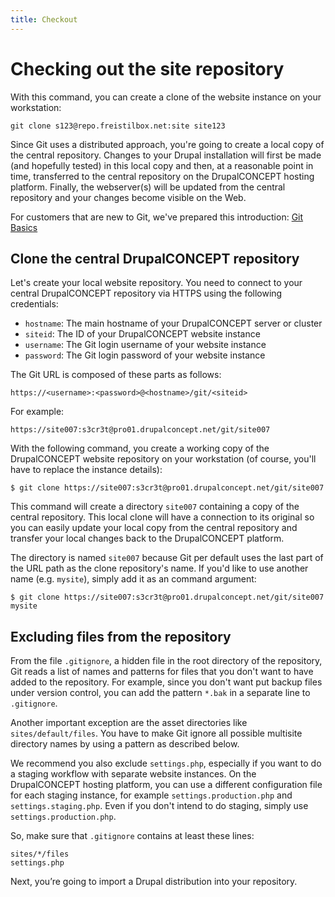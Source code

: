 ```yaml
---
title: Checkout
---
```


# Checking out the site repository

With this command, you can create a clone of the website instance on your workstation:

    git clone s123@repo.freistilbox.net:site site123


Since Git uses a distributed approach, you're going to create a local copy of the central repository. Changes to your Drupal installation will first be made (and hopefully tested) in this local copy and then, at a reasonable point in time, transferred to the central repository on the DrupalCONCEPT hosting platform. Finally, the webserver(s) will be updated from the central repository and your changes become visible on the Web.

For customers that are new to Git, we've prepared this introduction: [Git Basics](/git/git-basics/)


## Clone the central DrupalCONCEPT repository

Let's create your local website repository. You need to connect to your central DrupalCONCEPT repository via HTTPS using the following credentials:

* `hostname`: The main hostname of your DrupalCONCEPT server or cluster
* `siteid`: The ID of your DrupalCONCEPT website instance
* `username`: The Git login username of your website instance
* `password`: The Git login password of your website instance

The Git URL is composed of these parts as follows:

    https://<username>:<password>@<hostname>/git/<siteid>

For example:

    https://site007:s3cr3t@pro01.drupalconcept.net/git/site007

With the following command, you create a working copy of the DrupalCONCEPT website repository on your workstation (of course, you'll have to replace the instance details):

    $ git clone https://site007:s3cr3t@pro01.drupalconcept.net/git/site007
  
This command will create a directory `site007` containing a copy of the central repository. This local clone will have a connection to its original so you can easily update your local copy from the central repository and transfer your local changes back to the DrupalCONCEPT platform.

The directory is named `site007` because Git per default uses the last part of the URL path as the clone repository's name. If you'd like to use another name (e.g. `mysite`), simply add it as an command argument:

    $ git clone https://site007:s3cr3t@pro01.drupalconcept.net/git/site007 mysite


## Excluding files from the repository

From the file `.gitignore`, a hidden file in the root directory of the repository, Git reads a list of names and patterns for files that you don't want to have added to the repository. For example, since you don't want put backup files under version control, you can add the pattern `*.bak` in a separate line to `.gitignore`. 

Another important exception are the asset directories like `sites/default/files`. You have to make Git ignore all possible multisite directory names by using a pattern as described below.

We recommend you also exclude `settings.php`, especially if you want to do a staging workflow with separate website instances. On the DrupalCONCEPT hosting platform, you can use a different configuration file for each staging instance, for example `settings.production.php` and `settings.staging.php`. Even if you don't intend to do staging, simply use `settings.production.php`.

So, make sure that `.gitignore` contains at least these lines:

    sites/*/files
    settings.php

Next, you’re going to import a Drupal distribution into your repository.